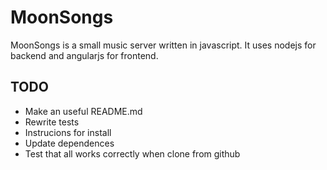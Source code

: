 # MoonSongs
MoonSongs is a small music server written in javascript. It uses nodejs for backend and angularjs for frontend.

## TODO
* Make an useful README.md
* Rewrite tests
* Instrucions for install
* Update dependences
* Test that all works correctly when clone from github